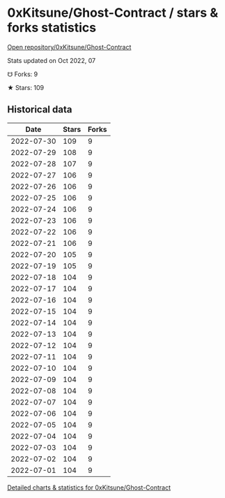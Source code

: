# 0xKitsune/Ghost-Contract / stars & forks statistics

[Open repository/0xKitsune/Ghost-Contract](https://github.com/0xKitsune/Ghost-Contract)

Stats updated on Oct 2022, 07

☋ Forks: 9

★ Stars: 109

## Historical data
| Date | Stars | Forks |
|------|-------|-------|
| 2022-07-30 | 109 | 9 | 
| 2022-07-29 | 108 | 9 | 
| 2022-07-28 | 107 | 9 | 
| 2022-07-27 | 106 | 9 | 
| 2022-07-26 | 106 | 9 | 
| 2022-07-25 | 106 | 9 | 
| 2022-07-24 | 106 | 9 | 
| 2022-07-23 | 106 | 9 | 
| 2022-07-22 | 106 | 9 | 
| 2022-07-21 | 106 | 9 | 
| 2022-07-20 | 105 | 9 | 
| 2022-07-19 | 105 | 9 | 
| 2022-07-18 | 104 | 9 | 
| 2022-07-17 | 104 | 9 | 
| 2022-07-16 | 104 | 9 | 
| 2022-07-15 | 104 | 9 | 
| 2022-07-14 | 104 | 9 | 
| 2022-07-13 | 104 | 9 | 
| 2022-07-12 | 104 | 9 | 
| 2022-07-11 | 104 | 9 | 
| 2022-07-10 | 104 | 9 | 
| 2022-07-09 | 104 | 9 | 
| 2022-07-08 | 104 | 9 | 
| 2022-07-07 | 104 | 9 | 
| 2022-07-06 | 104 | 9 | 
| 2022-07-05 | 104 | 9 | 
| 2022-07-04 | 104 | 9 | 
| 2022-07-03 | 104 | 9 | 
| 2022-07-02 | 104 | 9 | 
| 2022-07-01 | 104 | 9 | 


[Detailed charts & statistics for 0xKitsune/Ghost-Contract](https://reviewgithub.com/rep/0xKitsune/Ghost-Contract)
